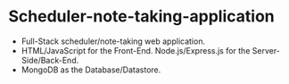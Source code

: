 # Scheduler-note-taking-application
* Full-Stack scheduler/note-taking web application. 
* HTML/JavaScript for the Front-End. Node.js/Express.js for the Server-Side/Back-End. 
* MongoDB as the Database/Datastore.
